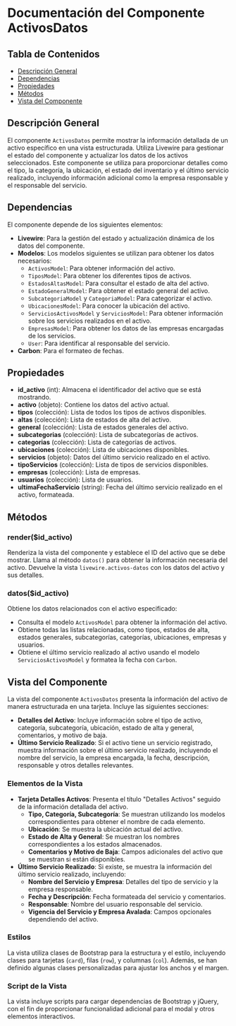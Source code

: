 # Documentación del Componente ActivosDatos

## Tabla de Contenidos
- [Descripción General](#descripción-general)
- [Dependencias](#dependencias)
- [Propiedades](#propiedades)
- [Métodos](#métodos)
- [Vista del Componente](#vista-del-componente)

## Descripción General
El componente `ActivosDatos` permite mostrar la información detallada de un activo específico en una vista estructurada. Utiliza Livewire para gestionar el estado del componente y actualizar los datos de los activos seleccionados. Este componente se utiliza para proporcionar detalles como el tipo, la categoría, la ubicación, el estado del inventario y el último servicio realizado, incluyendo información adicional como la empresa responsable y el responsable del servicio.

## Dependencias
El componente depende de los siguientes elementos:
- **Livewire**: Para la gestión del estado y actualización dinámica de los datos del componente.
- **Modelos**: Los modelos siguientes se utilizan para obtener los datos necesarios:
  - `ActivosModel`: Para obtener información del activo.
  - `TiposModel`: Para obtener los diferentes tipos de activos.
  - `EstadosAltasModel`: Para consultar el estado de alta del activo.
  - `EstadoGeneralModel`: Para obtener el estado general del activo.
  - `SubcategoriaModel` y `CategoriaModel`: Para categorizar el activo.
  - `UbicacionesModel`: Para conocer la ubicación del activo.
  - `ServiciosActivosModel` y `ServiciosModel`: Para obtener información sobre los servicios realizados en el activo.
  - `EmpresasModel`: Para obtener los datos de las empresas encargadas de los servicios.
  - `User`: Para identificar al responsable del servicio.
- **Carbon**: Para el formateo de fechas.

## Propiedades
- **id_activo** (int): Almacena el identificador del activo que se está mostrando.
- **activo** (objeto): Contiene los datos del activo actual.
- **tipos** (colección): Lista de todos los tipos de activos disponibles.
- **altas** (colección): Lista de estados de alta del activo.
- **general** (colección): Lista de estados generales del activo.
- **subcategorias** (colección): Lista de subcategorías de activos.
- **categorias** (colección): Lista de categorías de activos.
- **ubicaciones** (colección): Lista de ubicaciones disponibles.
- **servicios** (objeto): Datos del último servicio realizado en el activo.
- **tipoServicios** (colección): Lista de tipos de servicios disponibles.
- **empresas** (colección): Lista de empresas.
- **usuarios** (colección): Lista de usuarios.
- **ultimaFechaServicio** (string): Fecha del último servicio realizado en el activo, formateada.

## Métodos
### render($id_activo)
Renderiza la vista del componente y establece el ID del activo que se debe mostrar. Llama al método `datos()` para obtener la información necesaria del activo. Devuelve la vista `livewire.activos-datos` con los datos del activo y sus detalles.

### datos($id_activo)
Obtiene los datos relacionados con el activo especificado:
- Consulta el modelo `ActivosModel` para obtener la información del activo.
- Obtiene todas las listas relacionadas, como tipos, estados de alta, estados generales, subcategorías, categorías, ubicaciones, empresas y usuarios.
- Obtiene el último servicio realizado al activo usando el modelo `ServiciosActivosModel` y formatea la fecha con `Carbon`.

## Vista del Componente
La vista del componente `ActivosDatos` presenta la información del activo de manera estructurada en una tarjeta. Incluye las siguientes secciones:
- **Detalles del Activo**: Incluye información sobre el tipo de activo, categoría, subcategoría, ubicación, estado de alta y general, comentarios, y motivo de baja.
- **Último Servicio Realizado**: Si el activo tiene un servicio registrado, muestra información sobre el último servicio realizado, incluyendo el nombre del servicio, la empresa encargada, la fecha, descripción, responsable y otros detalles relevantes.

### Elementos de la Vista
- **Tarjeta Detalles Activos**: Presenta el título "Detalles Activos" seguido de la información detallada del activo.
  - **Tipo, Categoría, Subcategoría**: Se muestran utilizando los modelos correspondientes para obtener el nombre de cada elemento.
  - **Ubicación**: Se muestra la ubicación actual del activo.
  - **Estado de Alta y General**: Se muestran los nombres correspondientes a los estados almacenados.
  - **Comentarios y Motivo de Baja**: Campos adicionales del activo que se muestran si están disponibles.
- **Último Servicio Realizado**: Si existe, se muestra la información del último servicio realizado, incluyendo:
  - **Nombre del Servicio y Empresa**: Detalles del tipo de servicio y la empresa responsable.
  - **Fecha y Descripción**: Fecha formateada del servicio y comentarios.
  - **Responsable**: Nombre del usuario responsable del servicio.
  - **Vigencia del Servicio y Empresa Avalada**: Campos opcionales dependiendo del activo.

### Estilos
La vista utiliza clases de Bootstrap para la estructura y el estilo, incluyendo clases para tarjetas (`card`), filas (`row`), y columnas (`col`). Además, se han definido algunas clases personalizadas para ajustar los anchos y el margen.

### Script de la Vista
La vista incluye scripts para cargar dependencias de Bootstrap y jQuery, con el fin de proporcionar funcionalidad adicional para el modal y otros elementos interactivos.

